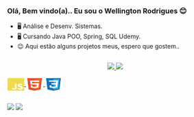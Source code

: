 ### Olá, Bem vindo(a).. Eu sou o Wellington Rodrigues 😊

- 🖥️ Análise e Desenv. Sistemas.
- 🖥️ Cursando Java POO, Spring, SQL Udemy.
- 😉 Aqui estão alguns projetos meus, espero que gostem..
##
<div align="center">
  <a href="https://github.com/wellington-dot">
  <img height="180em" src="https://github-readme-stats.vercel.app/api?username=wellington-dot&show_icons=true&theme=dark&include_all_commits=true&count_private=true"/>
  <img height="130em" src="https://github-readme-stats.vercel.app/api/top-langs/?username=wellington-dot&layout=compact&langs_count=7&theme=dark"/>
</div>
  
<div style="display: inline_block"><br>
  <img align="center" alt="well-Js" height="30" width="40" src="https://raw.githubusercontent.com/devicons/devicon/master/icons/javascript/javascript-plain.svg">
  <img align="center" alt="well-HTML" height="30" width="40" src="https://raw.githubusercontent.com/devicons/devicon/master/icons/html5/html5-original.svg">  
   <img align="center" alt="well-CSS" height="30" width="40" src="https://raw.githubusercontent.com/devicons/devicon/master/icons/css3/css3-original.svg">  
</div>

##
<div>
  <a href="https://instagram.com/wellington_rodg" target="_blank"><img src="https://img.shields.io/badge/-Instagram-%23E4405F?style=for-the-badge&logo=instagram&logoColor=white" target="_blank"></a>
  <a href = "mailto:rwelitin@gmail.com"><img src="https://img.shields.io/badge/-Gmail-%23333?style=for-the-badge&logo=gmail&logoColor=white" target="_blank"></a>
</div>
  
 
